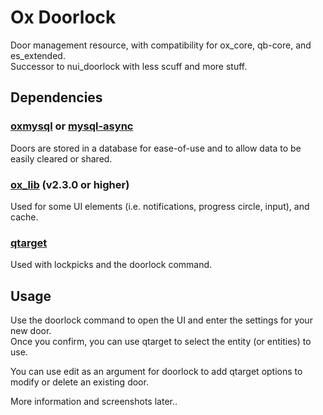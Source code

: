 # Ox Doorlock
Door management resource, with compatibility for ox_core, qb-core, and es_extended.  
Successor to nui_doorlock with less scuff and more stuff.


## Dependencies
### [oxmysql](https://github.com/overextended/oxmysql) or [mysql-async](https://github.com/brouznouf/fivem-mysql-async)

Doors are stored in a database for ease-of-use and to allow data to be easily cleared or shared.


### [ox_lib](https://github.com/overextended/ox_lib) (v2.3.0 or higher)

Used for some UI elements (i.e. notifications, progress circle, input), and cache.


### [qtarget](https://github.com/overextended/qtarget)

Used with lockpicks and the doorlock command.


## Usage
Use the doorlock command to open the UI and enter the settings for your new door.  
Once you confirm, you can use qtarget to select the entity (or entities) to use.


You can use edit as an argument for doorlock to add qtarget options to modify or delete an existing door.


More information and screenshots later..
